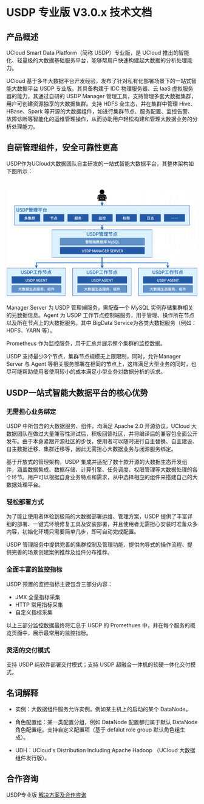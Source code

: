 # USDP 专业版 V3.0.x 技术文档

## 产品概述

UCloud Smart Data Platform（简称 USDP）专业版，是 UCloud 推出的智能化、轻量级的大数据基础服务平台，能够帮用户快速构建起大数据的分析处理能力。

UCloud 基于多年大数据平台开发经验，发布了针对私有化部署场景下的一站式智能大数据平台 USDP 专业版。其具备构建于 IDC 物理服务器、云 IaaS 虚拟服务器的能力，其通过自研的 USDP Manager 管理工具，支持管理多套大数据集群，用户可创建资源独享的大数据集群。支持 HDFS 全生态，并在集群中管理 Hive、HBase、Spark 等开源的大数据组件，如进行集群节点、服务配置、监控告警、故障诊断等智能化的运维管理操作，从而协助用户轻松构建和管理大数据业务的分析处理能力。



## 自研管理组件，安全可靠性更高

USDP作为UCloud大数据团队自主研发的一站式智能大数据平台，其整体架构如下图所示：

​                 ![img](../images/3.0.x/4031342576.png)        

Manager Server 为 USDP 管理端服务，需配备一个 MySQL 实例存储集群相关的元数据信息。Agent 为 USDP 工作节点控制端服务，用于管理、操作所在节点以及所在节点上的大数据服务。其中 BigData Service为各类大数据服务（例如：HDFS、YARN 等）。

Prometheus 作为监控服务，用于汇总并展示整个集群的监控数据。

USDP 支持最少3个节点，集群节点规模无上限限制，同时，允许Manager Server 与 Agent 等相关服务部署在相同的节点上，这样满足大型业务的同时，也尽可能帮助使用者使用较小的成本满足小型业务对数据分析的诉求。



## **USDP一站式智能大数据平台的核心优势**

### 无需担心业务绑定

USDP 中所包含的大数据服务、组件，均满足 Apache 2.0 开源协议，UCloud 大数据团队在做过大量兼容性测试后，积极回馈社区，并将编译后的兼容包全面公开发布。由于本身紧跟开源社区的步伐，使用者可以随时进行自主替换、自主建设、自主数据迁移、集群迁移等，因此无需担心大数据业务与闭源服务绑定。

基于开放式的管理架构，USDP 集成并适配了数十款开源的大数据生态开发组件，涵盖数据集成、数据存储、计算引擎、任务调度、权限管理等大数据处理的各个环节。用户可以根据自身业务特点和需求，从中选择相应的组件来搭建自己的大数据处理平台。

### 轻松部署方式

为了能让使用者体验到极简的大数据部署运维、管理方案，USDP 提供了丰富详细的部署、一键式环境修复工具及安装部署，并且使用者无需担心安装时准备众多内容，初始化环境只需要简单几步，即可自动完成配置。

USDP 管理服务中提供完善的集群控制及管理功能、提供向导式的操作流程、提供完善的场景创建案例推荐及组件分布推荐。

### 全面丰富的监控指标

USDP 预置的监控指标主要包含三部分内容：

- JMX 全量指标采集
- HTTP 常用指标采集
- 自定义指标采集

以上三部分监控数据最终将汇总于 USDP 的 Promethues 中，并在每个服务的概览页面中，展示最常用的监控指标。

### 灵活的交付模式

支持 USDP 纯软件部署交付模式；支持 USDP 超融合一体机的软硬一体化交付模式。

## 名词解释

- 实例：大数据组件服务允许实例，例如某主机上的启动的某个 DataNode。
- 角色配置组：某一类配置分组，例如 DataNode 配置都归属于默认 DataNode 角色配置组。支持自定义配置项（基于 defalut role group 默认角色组生成）。

- UDH：UCloud's Distribution Including Apache Hadoop （UCloud 大数据组件发行版）。



## 合作咨询

USDP专业版 [解决方案及合作咨询](usdpdc/consult)
